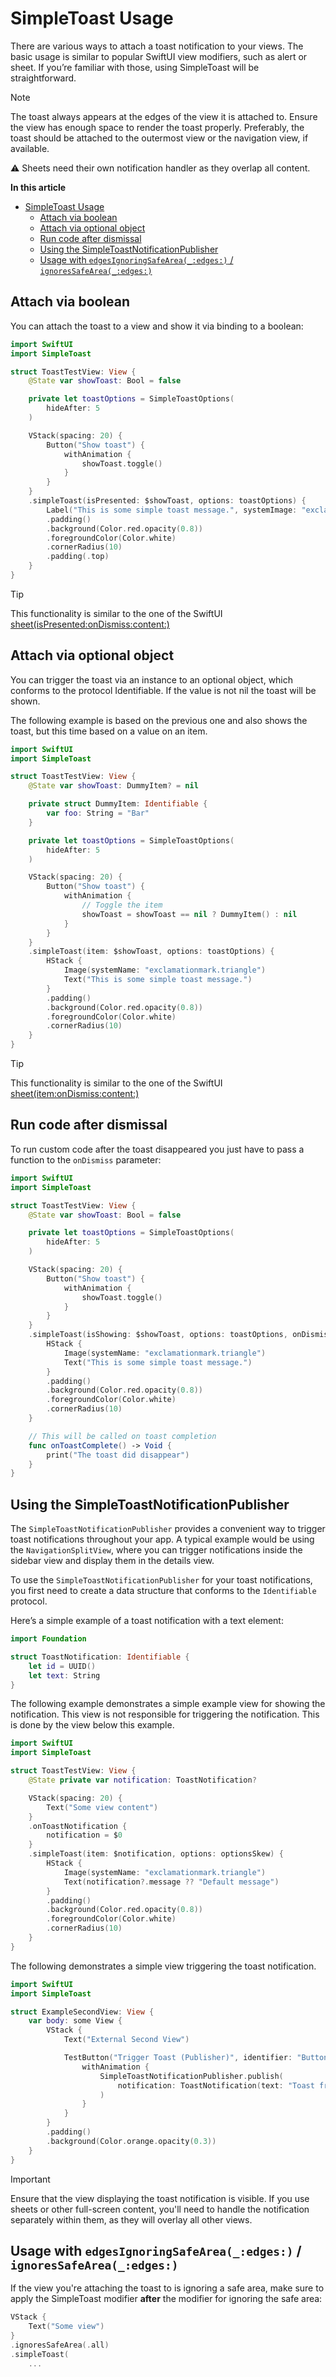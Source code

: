 # SimpleToast Usage

There are various ways to attach a toast notification to your views. The basic usage is similar to popular SwiftUI view
modifiers, such as alert or sheet. If you’re familiar with those, using SimpleToast will be straightforward.

> [!NOTE]
> The toast always appears at the edges of the view it is attached to. Ensure the view has enough space to render the
> toast properly. Preferably, the toast should be attached to the outermost view or the navigation view, if available.
>
> ⚠️ Sheets need their own notification handler as they overlap all content.

**In this article**
- [SimpleToast Usage](#simpletoast-usage)
  - [Attach via boolean](#attach-via-boolean)
  - [Attach via optional object](#attach-via-optional-object)
  - [Run code after dismissal](#run-code-after-dismissal)
  - [Using the SimpleToastNotificationPublisher](#using-the-simpletoastnotificationpublisher)
  - [Usage with `edgesIgnoringSafeArea(_:edges:)` / `ignoresSafeArea(_:edges:)`](#usage-with-edgesignoringsafearea_edges--ignoressafearea_edges)


## Attach via boolean
You can attach the toast to a view and show it via binding to a boolean:

```swift
import SwiftUI
import SimpleToast

struct ToastTestView: View {
    @State var showToast: Bool = false

    private let toastOptions = SimpleToastOptions(
        hideAfter: 5
    )

    VStack(spacing: 20) {
        Button("Show toast") {
            withAnimation {
                showToast.toggle()
            }
        }
    }
    .simpleToast(isPresented: $showToast, options: toastOptions) {
        Label("This is some simple toast message.", systemImage: "exclamationmark.triangle")
        .padding()
        .background(Color.red.opacity(0.8))
        .foregroundColor(Color.white)
        .cornerRadius(10)
        .padding(.top)
    }
}
```
> [!TIP]
> This functionality is similar to the one of the SwiftUI [sheet(isPresented:onDismiss:content:)](https://developer.apple.com/documentation/swiftui/view/sheet(ispresented:ondismiss:content:))

## Attach via optional object

You can trigger the toast via an instance to an optional object, which conforms to the protocol Identifiable. If the
value is not nil the toast will be shown.

The following example is based on the previous one and also shows the toast, but this time based on a value on an item.

```swift
import SwiftUI
import SimpleToast

struct ToastTestView: View {
    @State var showToast: DummyItem? = nil

    private struct DummyItem: Identifiable {
        var foo: String = "Bar"
    }

    private let toastOptions = SimpleToastOptions(
        hideAfter: 5
    )

    VStack(spacing: 20) {
        Button("Show toast") {
            withAnimation {
                // Toggle the item
                showToast = showToast == nil ? DummyItem() : nil
            }
        }
    }
    .simpleToast(item: $showToast, options: toastOptions) {
        HStack {
            Image(systemName: "exclamationmark.triangle")
            Text("This is some simple toast message.")
        }
        .padding()
        .background(Color.red.opacity(0.8))
        .foregroundColor(Color.white)
        .cornerRadius(10)
    }
}
```

> [!TIP]
> This functionality is similar to the one of the SwiftUI [sheet(item:onDismiss:content:)](https://developer.apple.com/documentation/swiftui/view/sheet(item:ondismiss:content:))

## Run code after dismissal

To run custom code after the toast disappeared you just have to pass a function to the `onDismiss` parameter:
```swift
import SwiftUI
import SimpleToast

struct ToastTestView: View {
    @State var showToast: Bool = false

    private let toastOptions = SimpleToastOptions(
        hideAfter: 5
    )

    VStack(spacing: 20) {
        Button("Show toast") {
            withAnimation {
                showToast.toggle()
            }
        }
    }
    .simpleToast(isShowing: $showToast, options: toastOptions, onDismiss: onToastComplete) {
        HStack {
            Image(systemName: "exclamationmark.triangle")
            Text("This is some simple toast message.")
        }
        .padding()
        .background(Color.red.opacity(0.8))
        .foregroundColor(Color.white)
        .cornerRadius(10)
    }

    // This will be called on toast completion
    func onToastComplete() -> Void {
        print("The toast did disappear")
    }
}
```

## Using the SimpleToastNotificationPublisher

The `SimpleToastNotificationPublisher` provides a convenient way to trigger toast notifications throughout your app.
A typical example would be using the `NavigationSplitView`, where you can trigger notifications inside the sidebar view
and display them in the details view.

To use the `SimpleToastNotificationPublisher` for your toast notifications, you first need to create a data structure
that conforms to the `Identifiable` protocol.

Here’s a simple example of a toast notification with a text element:

```swift
import Foundation

struct ToastNotification: Identifiable {
    let id = UUID()
    let text: String
}
```
The following example demonstrates a simple example view for showing the notification. This view is not responsible for
triggering the notification. This is done by the view below this example.

```swift
import SwiftUI
import SimpleToast

struct ToastTestView: View {
    @State private var notification: ToastNotification?

    VStack(spacing: 20) {
        Text("Some view content")
    }
    .onToastNotification {
        notification = $0
    }
    .simpleToast(item: $notification, options: optionsSkew) {
        HStack {
            Image(systemName: "exclamationmark.triangle")
            Text(notification?.message ?? "Default message")
        }
        .padding()
        .background(Color.red.opacity(0.8))
        .foregroundColor(Color.white)
        .cornerRadius(10)
    }
}
```

The following demonstrates a simple view triggering the toast notification.

```swift
import SwiftUI
import SimpleToast

struct ExampleSecondView: View {
    var body: some View {
        VStack {
            Text("External Second View")

            TestButton("Trigger Toast (Publisher)", identifier: "ButtonPublisher") {
                withAnimation {
                    SimpleToastNotificationPublisher.publish(
                        notification: ToastNotification(text: "Toast from publisher")
                    )
                }
            }
        }
        .padding()
        .background(Color.orange.opacity(0.3))
    }
}
```

> [!IMPORTANT]
> Ensure that the view displaying the toast notification is visible. If you use sheets or other full-screen content,
> you'll need to handle the notification separately within them, as they will overlay all other views.

## Usage with `edgesIgnoringSafeArea(_:edges:)` / `ignoresSafeArea(_:edges:)`

If the view you're attaching the toast to is ignoring a safe area, make sure to apply the SimpleToast modifier **after**
the modifier for ignoring the safe area:

```swift
VStack {
    Text("Some view")
}
.ignoresSafeArea(.all)
.simpleToast(
    ...
```